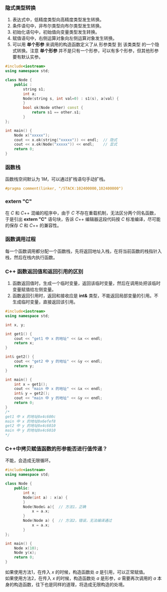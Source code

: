 ### 隐式类型转换
1. 表达式中，低精度类型向高精度类型发生转换。
2. 条件语句中，非布尔类型向布尔类型发生转换。
3. 初始化语句中，初始值向变量类型发生转换。
4. 赋值语句中，右侧运算对象向左侧运算对象发生转换。
5. 可以用 **单个形参** 来调用的构造函数定义了从 形参类型 到 该类类型 的一个隐式转换。注意 **单个形参** 并不是只有一个形参，可以有多个形参，但其他形参要有默认实参。
```cpp
#include<iostream>
using namespace std;

class Node {
	public :
		string s1;
		int a;
		Node(string s, int val=0) : s1(s), a(val) {
		}
		bool ok(Node other) const {
			return s1 == other.s1;
		}
};

int main() {
	Node x("xxxxx");
	cout << x.ok(string("xxxxx")) << endl;  // 隐式
	cout << x.ok(Node("xxxxx")) << endl;    // 显式
	return 0;
}
```

### 函数栈
函数栈空间默认为 $1M$，可以通过扩栈语句手动扩栈。
```cpp
#pragma comment(linker, "/STACK:102400000,102400000") 
```

### extern "C"
在 $C$ 和 $C$++ 混编的程序中，由于 $C$ 不存在重载机制，无法区分两个同名函数，于是引出 **extern "C"** 语句块，告诉 $C$++ 编辑器这段代码按 $C$ 标准编译，尽可能的保存 $C$ 和 $C$++ 的兼容性。

### 函数调用过程
每一个函数调用都分配一个函数栈，先将返回地址入栈，在将当前函数的栈指针入栈，然后在栈内执行函数。

### C++ 函数返回值和返回引用的区别
1. 函数返回值时，生成一个临时变量，返回该临时变量，然后在调用处把该临时变量赋值给左侧变量。
2. 函数返回引用时，返回和接收应是 **int&** 类型，不能返回局部变量的引用。不生成临时变量，直接返回该引用。
```cpp
#include<iostream>
using namespace std;

int x, y;

int get1() {
	cout << "get1 中 x 的地址" << &x << endl;
	return x;
}

int& get2() {
	cout << "get2 中 y 的地址" << &y << endl;
	return y;
}

int main() {
	int x = get1();
	cout << "main 中 x 的地址" << &x << endl;
	int& y = get2();
	cout << "main 中 y 的地址" << &y << endl;	
	return 0;
}
/*
get1 中 x 的地址0x4c600c
main 中 x 的地址0x6efef8
get2 中 y 的地址0x4c6010
main 中 y 的地址0x4c6010
*/
```

### C++中拷贝赋值函数的形参能否进行值传递？
不能，会造成无限循环。
```cpp
#include<iostream>
using namespace std;

class Node {
	public:
		int x;
		Node(int a) : x(a) {
		}
		Node(Node& a){	// 方法1，正确
			x = a.x;
		}
		Node(Node a) {	// 方法2，错误，无法编译通过
			x = a.x;
		}
};

int main() {
	Node x(10);
	Node y(x);
	return 0;
}
```
如果使用方法1，在传入 $x$ 的时候，构造函数处 $a$ 是引用，可以正常赋值。   
如果使用方法2，在传入 $x$ 的时候，构造函数处 $a$ 是形参，$a$ 需要再次调用的 $a$ 本身的构造函数，往下也是同样的道理，将造成无限构造的处境。
